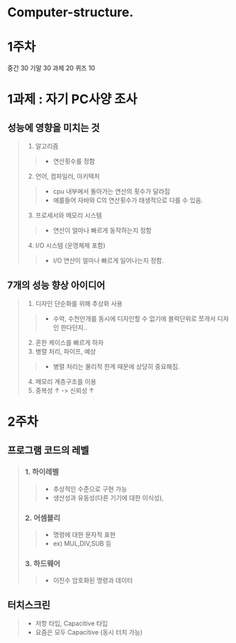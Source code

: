 # Computer-structure.

# 1주차
중간 30 기말 30 과제 20 퀴즈 10

# 1과제 : 자기 PC사양 조사

## 성능에 영향을 미치는 것
> 1. 알고리즘
> > - 연산횟수를 정함
> 2. 언어, 컴파일러, 아키텍처
> > - cpu 내부에서 돌아가는 연산의 횟수가 달라짐
> > - 예를들어 자바와 C의 연산횟수가 태생적으로 다를 수 있음.
> 3. 프로세서와 메모리 시스템
> > - 연산이 얼마나 빠르게 동작하는지 정함
> 4. I/O 시스템 (운영체제 포함)
> > - I/O 연산이 얼마나 빠르게 일어나는지 정함.

## 7개의 성능 향상 아이디어
> 1. 디자인 단순화를 위해 추상화 사용
> > - 수억, 수천만개를 동시에 디자인할 수 없기에 블럭단위로 쪼개서 디자인 한다던지..
> 2. 흔한 케이스를 빠르게 하자
> 3. 병렬 처리, 파이프, 예상
> > - 병렬 처리는 물리적 한계 때문에 상당히 중요해짐.
> 4. 메모리 계층구조를 이용
> 5. 중복성 ↑ -> 신뢰성 ↑

# 2주차
## 프로그램 코드의 레벨
> ### 1. 하이레벨 
> > - 추상적인 수준으로 구현 가능
> > - 생산성과 유동성(다른 기기에 대한 이식성), 
> ### 2. 어셈블리
> > - 명령에 대한 문자적 표현
> > - ex) MUL,DIV,SUB 등
> ### 3. 하드웨어
> > - 이진수
> > 암호화된 명령과 데이터
## 터치스크린
> - 저항 타입, Capacitive 타입
> - 요즘은 모두 Capacitive (동시 터치 가능)

